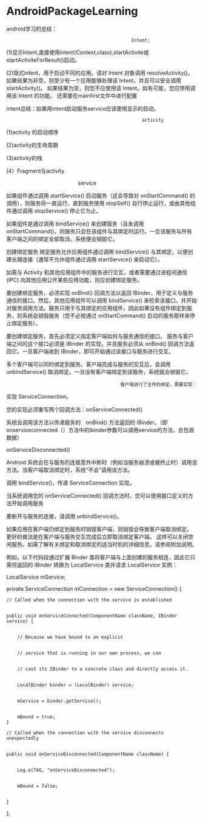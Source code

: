 # AndroidPackageLearning
android学习的总结：


                                                  Intent:
                                                  
(1)显示Intent,直接使用intent(Context,class),startActivite或startActiviteForResult()启动。



(2)隐式intent，用于启动不同的应用。请对 Intent 对象调用 resolveActivity()。如果结果为非空，则至少有一个应用能够处理该 Intent，并且可以安全调用 startActivity()。 如果结果为空，则您不应使用该 Intent。如有可能，您应停用调用该 Intent 的功能。
还需要在mainfirst文件中进行配置

intent总结：如果用intent启动服务service应该使用显示的启动。




                                               
                                                      activity
                                                     
                                                     
                                               
                                               
(1)activity 的启动顺序


(2)activity的生命周期


(3)activity的栈


(4）Fragment与activity




                                                       service
                                                 
                                                 
                                                 
如果组件通过调用 startService() 启动服务（这会导致对 onStartCommand() 的调用），则服务将一直运行，直到服务使用 stopSelf() 自行停止运行，或由其他组件通过调用 stopService() 停止它为止。

如果组件是通过调用 bindService() 来创建服务（且未调用 onStartCommand()，则服务只会在该组件与其绑定时运行。一旦该服务与所有客户端之间的绑定全部取消，系统便会销毁它。 


创建绑定服务
绑定服务允许应用组件通过调用 bindService() 与其绑定，以便创建长期连接（通常不允许组件通过调用 startService() 来启动它）。

如需与 Activity 和其他应用组件中的服务进行交互，或者需要通过进程间通信 (IPC) 向其他应用公开某些应用功能，则应创建绑定服务。

要创建绑定服务，必须实现 onBind() 回调方法以返回 IBinder，用于定义与服务通信的接口。然后，其他应用组件可以调用 bindService() 来检索该接口，并开始对服务调用方法。服务只用于与其绑定的应用组件，因此如果没有组件绑定到服务，则系统会销毁服务（您不必按通过 onStartCommand() 启动的服务那样来停止绑定服务）。

要创建绑定服务，首先必须定义指定客户端如何与服务通信的接口。 服务与客户端之间的这个接口必须是 IBinder 的实现，并且服务必须从 onBind() 回调方法返回它。一旦客户端收到 IBinder，即可开始通过该接口与服务进行交互。

多个客户端可以同时绑定到服务。客户端完成与服务的交互后，会调用 unbindService() 取消绑定。一旦没有客户端绑定到该服务，系统就会销毁它。





                                              客户端进行了主件的绑定，需要实现：
                                              
                                              
实现 ServiceConnection。


您的实现必须重写两个回调方法：onServiceConnected()


系统会调用该方法以传递服务的　onBind() 方法返回的 IBinder。（即 onserviceconnected（）方法中的ibinder参数可以调用service的方法，且包涵数据）


onServiceDisconnected()


Android 系统会在与服务的连接意外中断时（例如当服务崩溃或被终止时）调用该方法。当客户端取消绑定时，系统“不会”调用该方法。


调用 bindService()，传递 ServiceConnection 实现。


当系统调用您的 onServiceConnected() 回调方法时，您可以使用接口定义的方法开始调用服务


要断开与服务的连接，请调用 unbindService()。


如果应用在客户端仍绑定到服务时销毁客户端，则销毁会导致客户端取消绑定。 更好的做法是在客户端与服务交互完成后立即取消绑定客户端。 这样可以关闭空闲服务。如需了解有关绑定和取消绑定的适当时机的详细信息，请参阅附加说明。


例如，以下代码段通过扩展 Binder 类将客户端与上面创建的服务相连，因此它只需将返回的 IBinder 转换为 LocalService 类并请求 LocalService 实例：


LocalService mService;

private ServiceConnection mConnection = new ServiceConnection() {


    // Called when the connection with the service is established
    
    
    public void onServiceConnected(ComponentName className, IBinder service) {
    
    
        // Because we have bound to an explicit
        
        
        // service that is running in our own process, we can
        
        
        // cast its IBinder to a concrete class and directly access it.
        
        
        LocalBinder binder = (LocalBinder) service;
        
        
        mService = binder.getService();
        
        
        mBound = true;
    }

    // Called when the connection with the service disconnects unexpectedly
    
    
    public void onServiceDisconnected(ComponentName className) {
    
    
        Log.e(TAG, "onServiceDisconnected");
        
        
        mBound = false;
        
        
    }
    
    
};
 
                   
